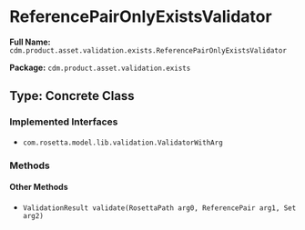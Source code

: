 # ReferencePairOnlyExistsValidator

**Full Name:** `cdm.product.asset.validation.exists.ReferencePairOnlyExistsValidator`

**Package:** `cdm.product.asset.validation.exists`

## Type: Concrete Class

### Implemented Interfaces

- `com.rosetta.model.lib.validation.ValidatorWithArg`

### Methods

#### Other Methods

- `ValidationResult validate(RosettaPath arg0, ReferencePair arg1, Set arg2)`

